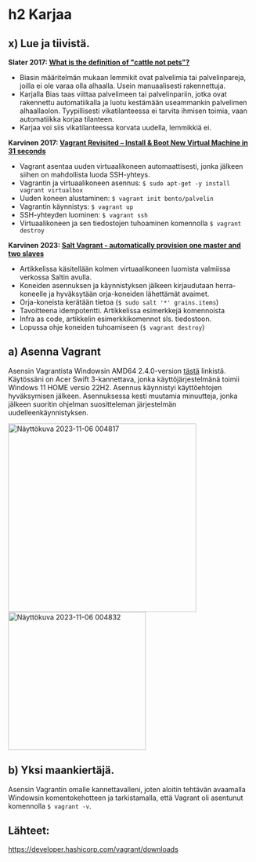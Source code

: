 # h2 Karjaa
## x) Lue ja tiivistä.

<b>Slater 2017: [What is the definition of "cattle not pets"?](https://devops.stackexchange.com/questions/653/what-is-the-definition-of-cattle-not-pets#654)</b>
- Biasin määritelmän mukaan lemmikit ovat palvelimia tai palvelinpareja, joilla ei ole varaa olla alhaalla. Usein manuaalisesti rakennettuja.
- Karjalla Bias taas viittaa palvelimeen tai palvelinpariin, jotka ovat rakennettu automatiikalla ja luotu kestämään useammankin palvelimen alhaallaolon. Tyypillisesti vikatilanteessa ei tarvita ihmisen toimia, vaan automatiikka korjaa tilanteen.
- Karjaa voi siis vikatilanteessa korvata uudella, lemmikkiä ei. 

<b>Karvinen 2017: [Vagrant Revisited – Install & Boot New Virtual Machine in 31 seconds](https://terokarvinen.com/2017/04/11/vagrant-revisited-install-boot-new-virtual-machine-in-31-seconds/)</b>
- Vagrant asentaa uuden virtuaalikoneen automaattisesti, jonka jälkeen siihen on mahdollista luoda SSH-yhteys.
- Vagrantin ja virtuaalikoneen asennus: ``$ sudo apt-get -y install vagrant virtualbox``
- Uuden koneen alustaminen: ``$ vagrant init bento/palvelin``
- Vagrantin käynnistys: ``$ vagrant up``
- SSH-yhteyden luominen: ``$ vagrant ssh``
- Virtuaalikoneen ja sen tiedostojen tuhoaminen komennolla ``$ vagrant destroy``
  
<b>Karvinen 2023: [Salt Vagrant - automatically provision one master and two slaves](https://terokarvinen.com/2023/salt-vagrant/)</b>
- Artikkelissa käsitellään kolmen virtuaalikoneen luomista valmiissa verkossa Saltin avulla.
- Koneiden asennuksen ja käynnistyksen jälkeen kirjaudutaan herra-koneelle ja hyväksytään orja-koneiden lähettämät avaimet.
- Orja-koneista kerätään tietoa  (``$ sudo salt '*' grains.items``)
- Tavoitteena idempotentti. Artikkelissa esimerkkejä komennoista
- Infra as code, artikkelin esimerkkikomennot sls. tiedostoon.
- Lopussa ohje koneiden tuhoamiseen (``$ vagrant destroy``)
  
## a) Asenna Vagrant
Asensin Vagrantista Windowsin AMD64 2.4.0-version [tästä](https://developer.hashicorp.com/vagrant/downloads) linkistä. Käytössäni on Acer Swift 3-kannettava, jonka käyttöjärjestelmänä toimii Windows 11 HOME versio 22H2.
Asennus käynnistyi käyttöehtojen hyväksymisen jälkeen. Asennuksessa kesti muutamia minuutteja, jonka jälkeen suoritin ohjelman suositteleman järjestelmän uudelleenkäynnistyksen.

<img width="384" alt="Näyttökuva 2023-11-06 004817" src="https://github.com/esskra/palvelinten_hallinta/assets/148875302/7bef90a7-e408-4daf-a459-0d6f396893ce">

<img width="281" alt="Näyttökuva 2023-11-06 004832" src="https://github.com/esskra/palvelinten_hallinta/assets/148875302/b4c82905-0f3e-4d38-9abb-9513eaa21de1">

## b) Yksi maankiertäjä.
Asensin Vagrantin omalle kannettavalleni, joten aloitin tehtävän avaamalla Windowsin komentokehotteen ja tarkistamalla, että Vagrant oli asentunut komennolla ``$ vagrant -v``.

## Lähteet:
https://developer.hashicorp.com/vagrant/downloads

